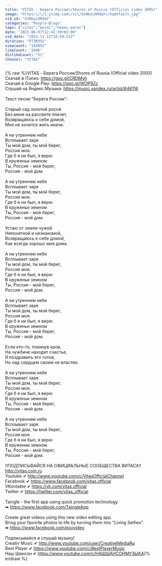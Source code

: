 ```yaml
---
title: "VITAS - Берега России\/Shores of Russia (Official video 2005)"
image: "https:\/\/i.ytimg.com\/vi\/GSNbyLKMdqY\/hqdefault.jpg"
vid_id: "GSNbyLKMdqY"
categories: "People-Blogs"
tags: ["vitas","витас","певец витас"]
date: "2021-06-07T22:41:39+03:00"
vid_date: "2015-11-12T10:59:21Z"
duration: "PT3M35S"
viewcount: "144892"
likeCount: "2606"
dislikeCount: "51"
channel: "VITAS"
---
```

{% raw %}VITAS - Берега России/Shores of Russia (Official video 2005)<br />Скачай в iTunes: <a rel="nofollow" target="blank" href="https://goo.gl/CRDMvh">https://goo.gl/CRDMvh</a><br />Скачай в Google Play: <a rel="nofollow" target="blank" href="https://goo.gl/WOP9Zc">https://goo.gl/WOP9Zc</a><br />Слушай на Яндекс.Музыка: <a rel="nofollow" target="blank" href="https://music.yandex.ru/artist/646116">https://music.yandex.ru/artist/646116</a><br /><br />Текст песни &quot;Берега России&quot;:<br /><br />Старый сад золотой росой<br />Без меня на рассвете плачет,<br />Возвращаюсь к себе домой,<br />Мне не хочется жить иначе.<br /><br />А на утреннем небе<br />Всплывает заря<br />Ты мой дом, ты мой берег,<br />Россия моя.<br />Где б я ни был, я верю<br />В круженьи земном<br />Ты, Россия - мой берег,<br />Россия - мой дом.<br /><br />А на утреннем небе<br />Всплывает заря<br />Ты мой дом, ты мой берег,<br />Россия моя.<br />Где б я ни был, я верю<br />В круженьи земном<br />Ты, Россия - мой берег,<br />Россия - мой дом.<br /><br />Устаю от земли чужой<br />Непонятной и незнакомой,<br />Возвращаюсь к себе домой,<br />Как всегда хорошо мне дома.<br /><br />А на утреннем небе<br />Всплывает заря<br />Ты мой дом, ты мой берег,<br />Россия моя.<br />Где б я ни был, я верю<br />В круженьи земном<br />Ты, Россия - мой берег,<br />Россия - мой дом.<br /><br />А на утреннем небе<br />Всплывает заря<br />Ты мой дом, ты мой берег,<br />Россия моя.<br />Где б я ни был, я верю<br />В круженьи земном<br />Ты, Россия - мой берег,<br />Россия - мой дом.<br /><br />Если кто-то, покинув кров,<br />На чужбине находит счастье,<br />Я поздравить его готов,<br />Но над сердцем своим не властен.<br /><br />А на утреннем небе<br />Всплывает заря<br />Ты мой дом, ты мой берег,<br />Россия моя.<br />Где б я ни был, я верю<br />В круженьи земном<br />Ты, Россия - мой берег,<br />Россия - мой дом.<br /><br />А на утреннем небе<br />Всплывает заря<br />Ты мой дом, ты мой берег,<br />Россия моя.<br />Где б я ни был, я верю<br />В кружении земном<br />Ты, Россия - мой берег,<br />Россия - мой дом.<br /><br />‼ПОДПИСЫВАЙСЯ НА ОФИЦИАЛЬНЫЕ СООБЩЕСТВА ВИТАСА‼<br />               <a rel="nofollow" target="blank" href="http://vitas.com.ru">http://vitas.com.ru</a><br />Youtube ✔ <a rel="nofollow" target="blank" href="http://www.youtube.com/c/VitasOfficialChannel">http://www.youtube.com/c/VitasOfficialChannel</a> <br />Facebook ✔ <a rel="nofollow" target="blank" href="https://www.facebook.com/vitas.official">https://www.facebook.com/vitas.official</a><br />VKontakte ✔ <a rel="nofollow" target="blank" href="https://vk.com/vitas.official">https://vk.com/vitas.official</a><br />Twitter ✔ <a rel="nofollow" target="blank" href="https://twitter.com/vitas_official">https://twitter.com/vitas_official</a><br /><br />Taingle - the first app using quick promotion technology.<br />➡ <a rel="nofollow" target="blank" href="https://www.facebook.com/TaingleApp">https://www.facebook.com/TaingleApp</a><br /><br />Create great videos using this new video editing app. <br />Bring your favorite photos to life by turning them into &quot;Living Selfies&quot;.<br />➡ <a rel="nofollow" target="blank" href="https://www.facebook.com/psyvideo">https://www.facebook.com/psyvideo</a><br /><br />Подписывайся и слушай музыку!<br />Creativ Music ✔ <a rel="nofollow" target="blank" href="http://www.youtube.com/user/CreativeMediaRu">http://www.youtube.com/user/CreativeMediaRu</a><br />Best Player ✔ <a rel="nofollow" target="blank" href="https://www.youtube.com/c/BestPlayerMusic">https://www.youtube.com/c/BestPlayerMusic</a><br />Наш Шансон ✔ <a rel="nofollow" target="blank" href="https://www.youtube.com/c/НАШШАНСОНМУЗЫКА">https://www.youtube.com/c/НАШШАНСОНМУЗЫКА</a>{% endraw %}
